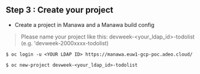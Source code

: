 ## Step 3 : Create your project

-   Create a project in Manawa and a Manawa build config

> Please name your project like this: devweek-<your_ldap_id>-todolist (e.g. 'devweek-2000xxxx-todolist)

```
$ oc login -u <YOUR LDAP ID> https://manawa.euw1-gcp-poc.adeo.cloud/

$ oc new-project devweek-<your_ldap_id>-todolist
